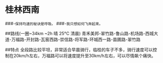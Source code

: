 # 桂林西南
###-`保持均速的秘诀是呼吸。`
###-`我只想如何飞奔起来。`

##路线(一圈~34km ~2h 晴 25°C 清晨)
青禾美邦-翠竹路-鲁山路-机场路-西城大道-万福路-开封路-瓦窑西路-崇信路-将军路-环城西一路-苗圃路-翠竹路

##特点
全段路比较平坦，非常适合早晨骑行，临桂的车子不多，骑行速度可以控制在20km/h左右，万福路可以将速度提升至30km/h左右，可以尽情飙个痛快。